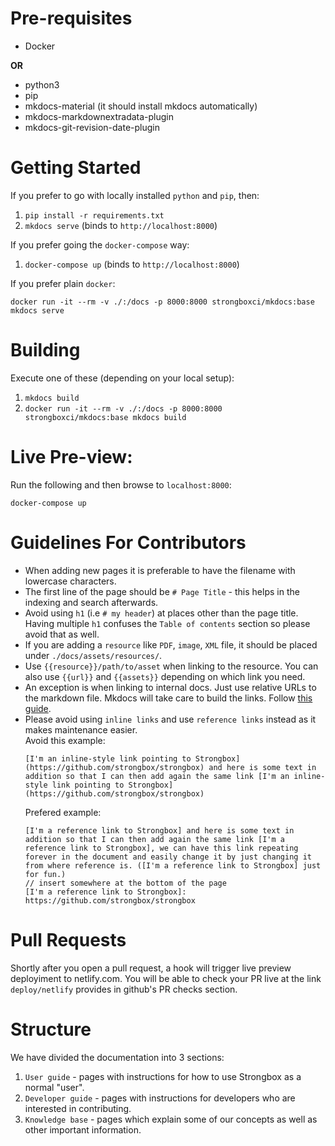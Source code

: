 # Pre-requisites

* Docker

**OR**

* python3
* pip
* mkdocs-material (it should install mkdocs automatically)
* mkdocs-markdownextradata-plugin 
* mkdocs-git-revision-date-plugin

# Getting Started

If you prefer to go with locally installed `python` and `pip`, then:

1. `pip install -r requirements.txt`
2. `mkdocs serve` (binds to `http://localhost:8000`)

If you prefer going the `docker-compose` way:

1. `docker-compose up` (binds to `http://localhost:8000`)

If you prefer plain `docker`:

`docker run -it --rm -v ./:/docs -p 8000:8000 strongboxci/mkdocs:base mkdocs serve`

# Building 

Execute one of these (depending on your local setup):

1. `mkdocs build`
2. `docker run -it --rm -v ./:/docs -p 8000:8000 strongboxci/mkdocs:base mkdocs build`

# Live Pre-view:

Run the following and then browse to `localhost:8000`:
```
docker-compose up
```

# Guidelines For Contributors

* When adding new pages it is preferable to have the filename with lowercase characters.
* The first line of the page should be `# Page Title` - this helps in the indexing and search afterwards.
* Avoid using `h1` (i.e `# my header`) at places other than the page title. Having multiple `h1` 
  confuses the `Table of contents` section so please avoid that as well.
* If you are adding a `resource` like `PDF`, `image`, `XML` file, it should be placed under `./docs/assets/resources/`.
* Use `{{resource}}/path/to/asset` when linking to the resource. You can also use `{{url}}` and ``{{assets}}`` depending
  on which link you need.
* An exception is when linking to internal docs. Just use relative URLs to the markdown file. Mkdocs will take care to build the links. Follow [this guide][mkdocs internal-links].
* Please avoid using `inline links` and use `reference links` instead as it makes maintenance easier.  
  Avoid this example:  
  ```
  [I'm an inline-style link pointing to Strongbox](https://github.com/strongbox/strongbox) and here is some text in addition so that I can then add again the same link [I'm an inline-style link pointing to Strongbox](https://github.com/strongbox/strongbox)
  ```
  Prefered example:
  ```
  [I'm a reference link to Strongbox] and here is some text in addition so that I can then add again the same link [I'm a reference link to Strongbox], we can have this link repeating forever in the document and easily change it by just changing it from where reference is. ([I'm a reference link to Strongbox] just for fun.)  
  // insert somewhere at the bottom of the page 
  [I'm a reference link to Strongbox]: https://github.com/strongbox/strongbox
  ```


# Pull Requests

Shortly after you open a pull request, a hook will trigger live preview deployiment to netlify.com. You will be able to check your PR live at the link `deploy/netlify` provides in github's PR checks section.

# Structure

We have divided the documentation into 3 sections:

1. `User guide` - pages with instructions for how to use Strongbox as a normal "user".
2. `Developer guide` - pages with instructions for developers who are interested in contributing.
3. `Knowledge base` - pages which explain some of our concepts as well as other important information.

[mkdocs internal-links]: https://www.mkdocs.org/user-guide/writing-your-docs/#internal-links
